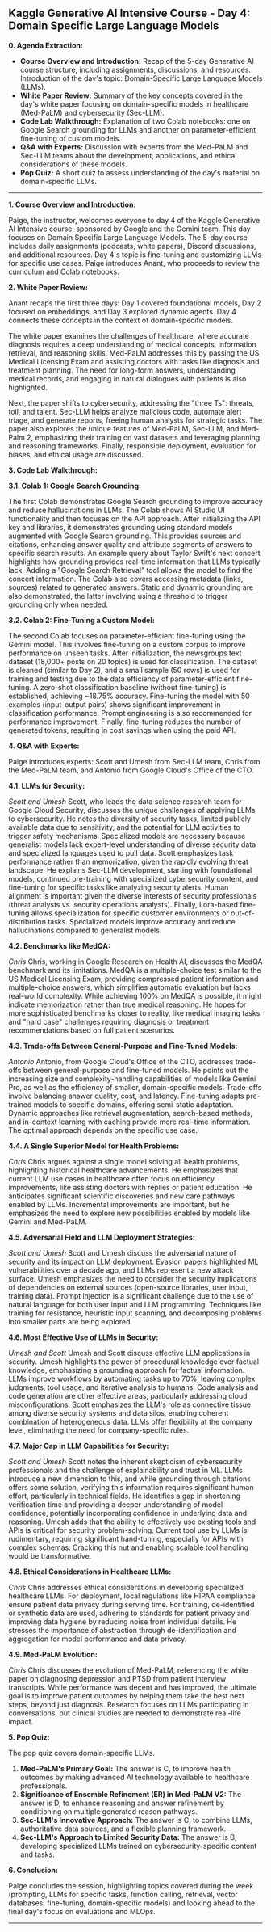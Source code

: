## Kaggle Generative AI Intensive Course - Day 4: Domain Specific Large Language Models

**0. Agenda Extraction:**

* **Course Overview and Introduction:** Recap of the 5-day Generative AI course structure, including assignments, discussions, and resources. Introduction of the day's topic: Domain-Specific Large Language Models (LLMs).
* **White Paper Review:** Summary of the key concepts covered in the day's white paper focusing on domain-specific models in healthcare (Med-PaLM) and cybersecurity (Sec-LLM).
* **Code Lab Walkthrough:** Explanation of two Colab notebooks: one on Google Search grounding for LLMs and another on parameter-efficient fine-tuning of custom models.
* **Q&A with Experts:** Discussion with experts from the Med-PaLM and Sec-LLM teams about the development, applications, and ethical considerations of these models.
* **Pop Quiz:** A short quiz to assess understanding of the day's material on domain-specific LLMs.

---

**1. Course Overview and Introduction:**

Paige, the instructor, welcomes everyone to day 4 of the Kaggle Generative AI Intensive course, sponsored by Google and the Gemini team. This day focuses on Domain Specific Large Language Models. The 5-day course includes daily assignments (podcasts, white papers), Discord discussions, and additional resources.  Day 4's topic is fine-tuning and customizing LLMs for specific use cases.  Paige introduces Anant, who proceeds to review the curriculum and Colab notebooks.


**2. White Paper Review:**

Anant recaps the first three days: Day 1 covered foundational models, Day 2 focused on embeddings, and Day 3 explored dynamic agents. Day 4 connects these concepts in the context of domain-specific models.

The white paper examines the challenges of healthcare, where accurate diagnosis requires a deep understanding of medical concepts, information retrieval, and reasoning skills.  Med-PaLM addresses this by passing the US Medical Licensing Exam and assisting doctors with tasks like diagnosis and treatment planning. The need for long-form answers, understanding medical records, and engaging in natural dialogues with patients is also highlighted.

Next, the paper shifts to cybersecurity, addressing the "three Ts": threats, toil, and talent. Sec-LLM helps analyze malicious code, automate alert triage, and generate reports, freeing human analysts for strategic tasks.  The paper also explores the unique features of Med-PaLM, Sec-LLM, and Med-Palm 2, emphasizing their training on vast datasets and leveraging planning and reasoning frameworks. Finally, responsible deployment, evaluation for biases, and ethical usage are discussed.

**3. Code Lab Walkthrough:**

**3.1. Colab 1: Google Search Grounding:**

The first Colab demonstrates Google Search grounding to improve accuracy and reduce hallucinations in LLMs. The Colab shows AI Studio UI functionality and then focuses on the API approach.  After initializing the API key and libraries, it demonstrates grounding using standard models augmented with Google Search grounding. This provides sources and citations, enhancing answer quality and attribute segments of answers to specific search results. An example query about Taylor Swift's next concert highlights how grounding provides real-time information that LLMs typically lack.  Adding a "Google Search Retrieval" tool allows the model to find the concert information. The Colab also covers accessing metadata (links, sources) related to generated answers. Static and dynamic grounding are also demonstrated, the latter involving using a threshold to trigger grounding only when needed.

**3.2. Colab 2: Fine-Tuning a Custom Model:**

The second Colab focuses on parameter-efficient fine-tuning using the Gemini model. This involves fine-tuning on a custom corpus to improve performance on unseen tasks. After initialization, the newsgroups text dataset (18,000+ posts on 20 topics) is used for classification. The dataset is cleaned (similar to Day 2), and a small sample (50 rows) is used for training and testing due to the data efficiency of parameter-efficient fine-tuning. A zero-shot classification baseline (without fine-tuning) is established, achieving ~18.75% accuracy.  Fine-tuning the model with 50 examples (input-output pairs) shows significant improvement in classification performance.  Prompt engineering is also recommended for performance improvement.  Finally, fine-tuning reduces the number of generated tokens, resulting in cost savings when using the paid API.

**4. Q&A with Experts:**

Paige introduces experts: Scott and Umesh from Sec-LLM team, Chris from the Med-PaLM team, and Antonio from Google Cloud's Office of the CTO.

**4.1. LLMs for Security:**

*Scott and Umesh*
Scott, who leads the data science research team for Google Cloud Security, discusses the unique challenges of applying LLMs to cybersecurity. He notes the diversity of security tasks, limited publicly available data due to sensitivity, and the potential for LLM activities to trigger safety mechanisms. Specialized models are necessary because generalist models lack expert-level understanding of diverse security data and specialized languages used to pull data.  Scott emphasizes task performance rather than memorization, given the rapidly evolving threat landscape. He explains Sec-LLM development, starting with foundational models, continued pre-training with specialized cybersecurity content, and fine-tuning for specific tasks like analyzing security alerts.  Human alignment is important given the diverse interests of security professionals (threat analysts vs. security operations analysts).  Finally, Lora-based fine-tuning allows specialization for specific customer environments or out-of-distribution tasks.  Specialized models improve accuracy and reduce hallucinations compared to generalist models.

**4.2. Benchmarks like MedQA:**

*Chris*
Chris, working in Google Research on Health AI, discusses the MedQA benchmark and its limitations. MedQA is a multiple-choice test similar to the US Medical Licensing Exam, providing compressed patient information and multiple-choice answers, which simplifies automatic evaluation but lacks real-world complexity.  While achieving 100% on MedQA is possible, it might indicate memorization rather than true medical reasoning. He hopes for more sophisticated benchmarks closer to reality, like medical imaging tasks and "hard case" challenges requiring diagnosis or treatment recommendations based on full patient scenarios.

**4.3. Trade-offs Between General-Purpose and Fine-Tuned Models:**

*Antonio*
Antonio, from Google Cloud's Office of the CTO, addresses trade-offs between general-purpose and fine-tuned models.  He points out the increasing size and complexity-handling capabilities of models like Gemini Pro, as well as the efficiency of smaller, domain-specific models. Trade-offs involve balancing answer quality, cost, and latency.  Fine-tuning adapts pre-trained models to specific domains, offering semi-static adaptation.  Dynamic approaches like retrieval augmentation, search-based methods, and in-context learning with caching provide more real-time information.  The optimal approach depends on the specific use case.

**4.4. A Single Superior Model for Health Problems:**

*Chris*
Chris argues against a single model solving all health problems, highlighting historical healthcare advancements. He emphasizes that current LLM use cases in healthcare often focus on efficiency improvements, like assisting doctors with replies or patient education.  He anticipates significant scientific discoveries and new care pathways enabled by LLMs.  Incremental improvements are important, but he emphasizes the need to explore new possibilities enabled by models like Gemini and Med-PaLM.

**4.5. Adversarial Field and LLM Deployment Strategies:**

*Scott and Umesh*
Scott and Umesh discuss the adversarial nature of security and its impact on LLM deployment.  Evasion papers highlighted ML vulnerabilities over a decade ago, and LLMs represent a new attack surface.  Umesh emphasizes the need to consider the security implications of dependencies on external sources (open-source libraries, user input, training data).  Prompt injection is a significant challenge due to the use of natural language for both user input and LLM programming. Techniques like training for resistance, heuristic input scanning, and decomposing problems into smaller parts are being explored.

**4.6. Most Effective Use of LLMs in Security:**

*Umesh and Scott*
Umesh and Scott discuss effective LLM applications in security.  Umesh highlights the power of procedural knowledge over factual knowledge, emphasizing a grounding approach for factual information. LLMs improve workflows by automating tasks up to 70%, leaving complex judgments, tool usage, and iterative analysis to humans.  Code analysis and code generation are other effective areas, particularly addressing cloud misconfigurations.  Scott emphasizes the LLM's role as connective tissue among diverse security systems and data silos, enabling coherent combination of heterogeneous data.  LLMs offer flexibility at the company level, eliminating the need for company-specific rules.

**4.7. Major Gap in LLM Capabilities for Security:**

*Scott and Umesh*
Scott notes the inherent skepticism of cybersecurity professionals and the challenge of explainability and trust in ML.  LLMs introduce a new dimension to this, and while grounding through citations offers some solution, verifying this information requires significant human effort, particularly in technical fields.  He identifies a gap in shortening verification time and providing a deeper understanding of model confidence, potentially incorporating confidence in underlying data and reasoning. Umesh adds that the ability to effectively use existing tools and APIs is critical for security problem-solving. Current tool use by LLMs is rudimentary, requiring significant hand-tuning, especially for APIs with complex schemas. Cracking this nut and enabling scalable tool handling would be transformative.


**4.8. Ethical Considerations in Healthcare LLMs:**

*Chris*
Chris addresses ethical considerations in developing specialized healthcare LLMs.  For deployment, local regulations like HIPAA compliance ensure patient data privacy during serving time. For training, de-identified or synthetic data are used, adhering to standards for patient privacy and improving data hygiene by reducing noise from individual details.  He stresses the importance of abstraction through de-identification and aggregation for model performance and data privacy.

**4.9. Med-PaLM Evolution:**

*Chris*
Chris discusses the evolution of Med-PaLM, referencing the white paper on diagnosing depression and PTSD from patient interview transcripts. While performance was decent and has improved, the ultimate goal is to improve patient outcomes by helping them take the best next steps, beyond just diagnosis. Research focuses on LLMs participating in conversations, but clinical studies are needed to demonstrate real-life impact.


**5. Pop Quiz:**

The pop quiz covers domain-specific LLMs.

1. **Med-PaLM's Primary Goal:** The answer is C, to improve health outcomes by making advanced AI technology available to healthcare professionals.
2. **Significance of Ensemble Refinement (ER) in Med-PaLM V2:** The answer is D, to enhance reasoning and answer refinement by conditioning on multiple generated reason pathways.
3. **Sec-LLM's Innovative Approach:** The answer is C, to combine LLMs, authoritative data sources, and a flexible planning framework.
4. **Sec-LLM's Approach to Limited Security Data:** The answer is B, developing specialized LLMs trained on cybersecurity-specific content and tasks.


**6. Conclusion:**

Paige concludes the session, highlighting topics covered during the week (prompting, LLMs for specific tasks, function calling, retrieval, vector databases, fine-tuning, domain-specific models) and looking ahead to the final day's focus on evaluations and MLOps.

---


